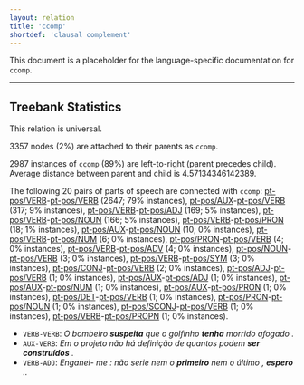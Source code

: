 ```yaml
---
layout: relation
title: 'ccomp'
shortdef: 'clausal complement'
---
```


This document is a placeholder for the language-specific documentation
for `ccomp`.

--------------------------------------------------------------------------------

## Treebank Statistics

This relation is universal.

3357 nodes (2%) are attached to their parents as `ccomp`.

2987 instances of `ccomp` (89%) are left-to-right (parent precedes child).
Average distance between parent and child is 4.57134346142389.

The following 20 pairs of parts of speech are connected with `ccomp`: [pt-pos/VERB]()-[pt-pos/VERB]() (2647; 79% instances), [pt-pos/AUX]()-[pt-pos/VERB]() (317; 9% instances), [pt-pos/VERB]()-[pt-pos/ADJ]() (169; 5% instances), [pt-pos/VERB]()-[pt-pos/NOUN]() (166; 5% instances), [pt-pos/VERB]()-[pt-pos/PRON]() (18; 1% instances), [pt-pos/AUX]()-[pt-pos/NOUN]() (10; 0% instances), [pt-pos/VERB]()-[pt-pos/NUM]() (6; 0% instances), [pt-pos/PRON]()-[pt-pos/VERB]() (4; 0% instances), [pt-pos/VERB]()-[pt-pos/ADV]() (4; 0% instances), [pt-pos/NOUN]()-[pt-pos/VERB]() (3; 0% instances), [pt-pos/VERB]()-[pt-pos/SYM]() (3; 0% instances), [pt-pos/CONJ]()-[pt-pos/VERB]() (2; 0% instances), [pt-pos/ADJ]()-[pt-pos/VERB]() (1; 0% instances), [pt-pos/AUX]()-[pt-pos/ADJ]() (1; 0% instances), [pt-pos/AUX]()-[pt-pos/NUM]() (1; 0% instances), [pt-pos/AUX]()-[pt-pos/PRON]() (1; 0% instances), [pt-pos/DET]()-[pt-pos/VERB]() (1; 0% instances), [pt-pos/PRON]()-[pt-pos/NOUN]() (1; 0% instances), [pt-pos/SCONJ]()-[pt-pos/VERB]() (1; 0% instances), [pt-pos/VERB]()-[pt-pos/PROPN]() (1; 0% instances).

* `VERB-VERB`: _O bombeiro <b>suspeita</b> que o golfinho <b>tenha</b> morrido afogado ._
* `AUX-VERB`: _Em o projeto não há definição de quantos podem <b>ser</b> <b>construídos</b> ._
* `VERB-ADJ`: _Enganei- me : não serie nem o <b>primeiro</b> nem o último , <b>espero</b> .._

